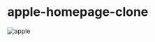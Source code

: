 # apple-homepage-clone

![apple](https://user-images.githubusercontent.com/69840258/183465789-02013e7a-f376-4abf-b631-80fa4489dc5a.png)
